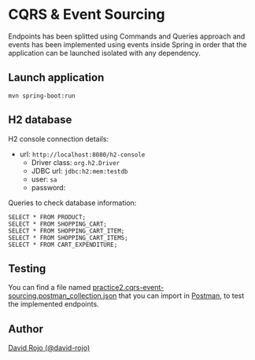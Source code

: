 # CQRS & Event Sourcing

Endpoints has been splitted using Commands and Queries approach and events has been implemented using events inside Spring in order that the application can be launched isolated with any dependency.

## Launch application

```
mvn spring-boot:run
```

## H2 database

H2 console connection details:

* url: ```http://localhost:8080/h2-console```
  * Driver class: ```org.h2.Driver```
  * JDBC url: ```jdbc:h2:mem:testdb```
  * user: ```sa```
  * password: 

Queries to check database information:

```
SELECT * FROM PRODUCT;
SELECT * FROM SHOPPING_CART;
SELECT * FROM SHOPPING_CART_ITEM;
SELECT * FROM SHOPPING_CART_ITEMS;
SELECT * FROM CART_EXPENDITURE;
```
## Testing

You can find a file named [practice2.cqrs-event-sourcing.postman_collection.json](practice2.cqrs-event-sourcing.postman_collection.json) that you can import in [Postman](https://www.postman.com/), to test the implemented endpoints.

## Author

[David Rojo (@david-rojo)](https://github.com/david-rojo)
